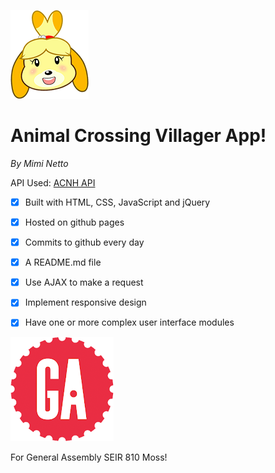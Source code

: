 ![Animal Crossing](/img/nookabel.png)

# Animal Crossing Villager App!

_By Mimi Netto_

API Used: [ACNH API](http://acnhapi.com/)

- [x] Built with HTML, CSS, JavaScript and jQuery
- [x] Hosted on github pages
- [x] Commits to github every day
- [x] A README.md file
- [x] Use AJAX to make a request
- [x] Implement responsive design
- [x] Have one or more complex user interface modules


![ga](/img/gaLogo.png) <br>

For General Assembly SEIR 810 Moss!

